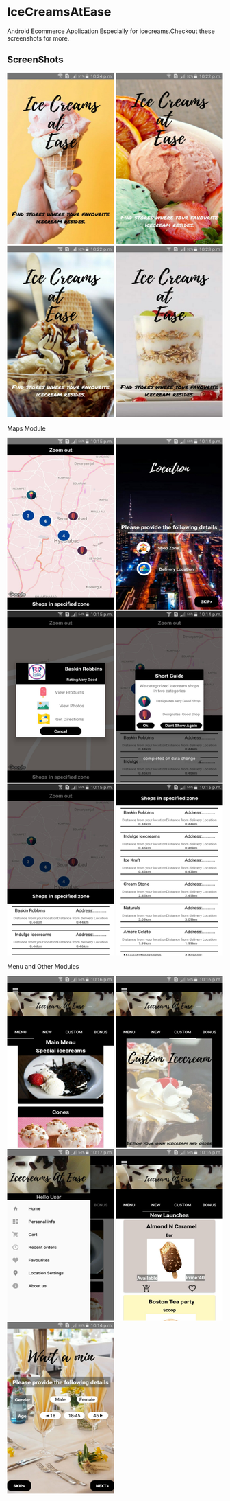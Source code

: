 # IceCreamsAtEase
Android Ecommerce Application Especially for icecreams.Checkout these screenshots for more.
## ScreenShots
<img src="https://raw.githubusercontent.com/salmanma6/IceCreamsAtEase/master/screenshots/1.jpeg" width="250" height="400">
<img src="https://raw.githubusercontent.com/salmanma6/IceCreamsAtEase/master/screenshots/4.jpeg" width="250" height="400">
<img src="https://raw.githubusercontent.com/salmanma6/IceCreamsAtEase/master/screenshots/13.jpeg" width="250" height="400">
<img src="https://raw.githubusercontent.com/salmanma6/IceCreamsAtEase/master/screenshots/11.jpeg" width="250" height="400">

Maps Module

<img src="https://raw.githubusercontent.com/salmanma6/IceCreamsAtEase/master/screenshots/16.jpeg" width="250" height="400">
<img src="https://raw.githubusercontent.com/salmanma6/IceCreamsAtEase/master/screenshots/6.jpeg" width="250" height="400">
<img src="https://raw.githubusercontent.com/salmanma6/IceCreamsAtEase/master/screenshots/10.jpeg" width="250" height="400">
<img src="https://raw.githubusercontent.com/salmanma6/IceCreamsAtEase/master/screenshots/8.jpeg" width="250" height="400">
<img src="https://raw.githubusercontent.com/salmanma6/IceCreamsAtEase/master/screenshots/17.jpeg" width="250" height="400">
<img src="https://raw.githubusercontent.com/salmanma6/IceCreamsAtEase/master/screenshots/19.jpeg" width="250" height="400">

Menu and Other Modules

<img src="https://raw.githubusercontent.com/salmanma6/IceCreamsAtEase/master/screenshots/20.jpeg" width="250" height="400">
<img src="https://raw.githubusercontent.com/salmanma6/IceCreamsAtEase/master/screenshots/7.jpeg" width="250" height="400">
<img src="https://raw.githubusercontent.com/salmanma6/IceCreamsAtEase/master/screenshots/15.jpeg" width="250" height="400">
<img src="https://raw.githubusercontent.com/salmanma6/IceCreamsAtEase/master/screenshots/5.jpeg" width="250" height="400">
<img src="https://raw.githubusercontent.com/salmanma6/IceCreamsAtEase/master/screenshots/12.jpeg" width="250" height="400">

